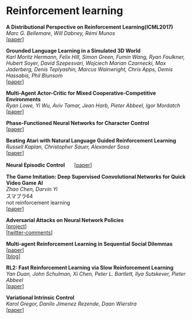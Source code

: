 # Reinforcement learning  

**A Distributional Perspective on Reinforcement Learning(ICML2017)**  
*Marc G. Bellemare, Will Dabney, Rémi Munos*  
[[paper](https://arxiv.org/abs/1707.06887)]  

**Grounded Language Learning in a Simulated 3D World**  
*Karl Moritz Hermann, Felix Hill, Simon Green, Fumin Wang, Ryan Faulkner, Hubert Soyer, David Szepesvari, Wojciech Marian Czarnecki, Max Jaderberg, Denis Teplyashin, Marcus Wainwright, Chris Apps, Demis Hassabis, Phil Blunsom*  
[[paper](https://arxiv.org/abs/1706.06551)]  

**Multi-Agent Actor-Critic for Mixed Cooperative-Competitive Environments**  
*Ryan Lowe, Yi Wu, Aviv Tamar, Jean Harb, Pieter Abbeel, Igor Mordatch*  
[[paper](https://arxiv.org/abs/1706.02275)]  

**Phase-Functioned Neural Networks for Character Control**  
[[paper](http://theorangeduck.com/media/uploads/other_stuff/phasefunction.pdf)]  

**Beating Atari with Natural Language Guided Reinforcement Learning**  
*Russell Kaplan, Christopher Sauer, Alexander Sosa*  
[[paper](https://arxiv.org/abs/1704.05539)]  

**Neural Episodic Control**  　
[[paper](https://arxiv.org/pdf/1703.01988.pdf)]  

**The Game Imitation: Deep Supervised Convolutional Networks for Quick Video Game AI**  
*Zhao Chen, Darvin Yi*  
スマブラ64  
not reinforcement learning  
[[paper](https://arxiv.org/abs/1702.05663)]  

**Adversarial Attacks on Neural Network Policies**  
[[project](http://rll.berkeley.edu/adversarial/)]  
[[twitter-comments](https://twitter.com/icoxfog417/status/830280548853506048)]  

**Multi-agent Reinforcement Learning in Sequential Social Dilemmas**  
[[paper](https://storage.googleapis.com/deepmind-media/papers/multi-agent-rl-in-ssd.pdf)]  
[[blog](https://deepmind.com/blog/understanding-agent-cooperation/)]  

**RL2: Fast Reinforcement Learning via Slow Reinforcement Learning**  
*Yan Duan, John Schulman, Xi Chen, Peter L. Bartlett, Ilya Sutskever, Pieter Abbeel*  
[[paper](https://arxiv.org/abs/1611.02779)]  

**Variational Intrinsic Control**  
*Karol Gregor, Danilo Jimenez Rezende, Daan Wierstra*  
[[paper](https://arxiv.org/abs/1611.07507)]  

